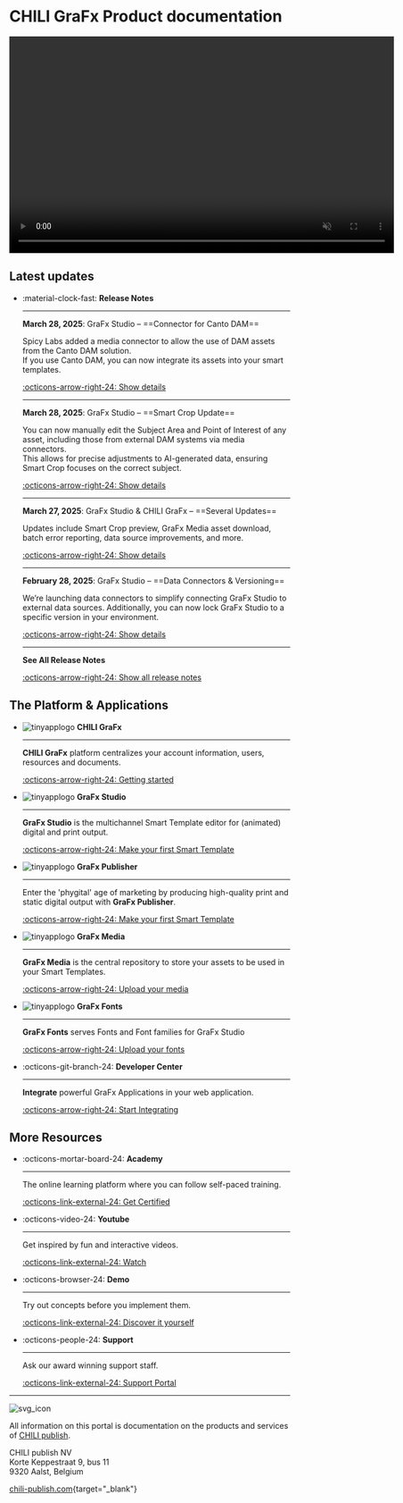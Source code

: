 # CHILI GraFx Product documentation

<video width="690" height="388" autoplay="true" loop="true" muted="true">
  <source src="/assets/CHILI GraFx Animated video 720.mp4" type="video/mp4">
  Your browser does not support the video tag.
</video>

## Latest updates

<div class="grid cards" markdown>

-   :material-clock-fast: **Release Notes**

    ---

    **March 28, 2025**: GraFx Studio – ==Connector for Canto DAM==

    Spicy Labs added a media connector to allow the use of DAM assets from the Canto DAM solution.  
    If you use Canto DAM, you can now integrate its assets into your smart templates.
    
    [:octicons-arrow-right-24: Show details](/release-notes/2025/03/28/grafx-studio---connector-for-canto-dam)

    ---

    **March 28, 2025**: GraFx Studio – ==Smart Crop Update==

    You can now manually edit the Subject Area and Point of Interest of any asset, including those from external DAM systems via media connectors.  
    This allows for precise adjustments to AI-generated data, ensuring Smart Crop focuses on the correct subject.
    
    [:octicons-arrow-right-24: Show details](/release-notes/2025/03/28/grafx-studio--smart-crop-update/)

    ---

    **March 27, 2025**: GraFx Studio & CHILI GraFx – ==Several Updates==

    Updates include Smart Crop preview, GraFx Media asset download, batch error reporting, data source improvements, and more.
    
    [:octicons-arrow-right-24: Show details](/release-notes/2025/03/27/chili-grafx-and-grafx-studio-updates/)

    ---

    **February 28, 2025**: GraFx Studio – ==Data Connectors & Versioning==

    We’re launching data connectors to simplify connecting GraFx Studio to external data sources. Additionally, you can now lock GraFx Studio to a specific version in your environment.
    
    [:octicons-arrow-right-24: Show details](/release-notes/2025/02/28/grafx-studio--data-connectors--versioning/)

    ---

    **See All Release Notes**

    [:octicons-arrow-right-24: Show all release notes](/release-notes/)
    
</div>


## The Platform & Applications

<div class="grid cards" markdown>

-   ![tinyapplogo](/assets/CHILI_LOGOS_OK-02.svg) __CHILI GraFx__

    ---

    **CHILI GraFx** platform centralizes your account information, users, resources and documents.

    [:octicons-arrow-right-24: Getting started](/CHILI-GraFx/admin/)

-   ![tinyapplogo](/assets/CHILI_LOGOS_OK-10.svg) __GraFx Studio__

    ---

    **GraFx Studio** is the multichannel Smart Template editor for (animated) digital and print output.

    [:octicons-arrow-right-24: Make your first Smart Template](/GraFx-Studio/guides/hello-world/)

-   ![tinyapplogo](/assets/CHILI_LOGOS_OK-21.svg) __GraFx Publisher__

    ---

    Enter the 'phygital' age of marketing by producing high-quality print and static digital output with **GraFx Publisher**.
    
    [:octicons-arrow-right-24: Make your first Smart Template](/GraFx-Publisher/guides/hello-world/)

-   ![tinyapplogo](/assets/CHILI_LOGOS_OK-12.svg) __GraFx Media__

    ---

    **GraFx Media** is the central repository to store your assets to be used in your Smart Templates.
    
    [:octicons-arrow-right-24: Upload your media](/GraFx-Media/guides/upload-media/)

-   ![tinyapplogo](/assets/CHILI_LOGOS_OK-08.svg) __GraFx Fonts__

    ---

    **GraFx Fonts** serves Fonts and Font families for GraFx Studio
    
    [:octicons-arrow-right-24: Upload your fonts](/GraFx-Fonts/guides/upload-fonts/)

-   :octicons-git-branch-24: __Developer Center__

    ---

    **Integrate** powerful GraFx Applications in your web application.
    
    [:octicons-arrow-right-24: Start Integrating](/GraFx-Developers/)

</div>

## More Resources

<div class="grid cards" markdown>

-   :octicons-mortar-board-24: __Academy__

    ---

    The online learning platform where you can follow self-paced training.

    [:octicons-link-external-24: Get Certified](https://product.chili-publish.academy/)

-   :octicons-video-24: __Youtube__

    ---

    Get inspired by fun and interactive videos.

    [:octicons-link-external-24: Watch](https://www.youtube.com/@chilipublish/featured)

-   :octicons-browser-24: __Demo__

    ---

    Try out concepts before you implement them.

    [:octicons-link-external-24: Discover it yourself](https://www.chili-publish.com/request-a-demo/)

-   :octicons-people-24: __Support__

    ---

    Ask our award winning support staff.

    [:octicons-link-external-24: Support Portal](https://mysupport.chili-publish.com/)

</div>

---

![svg_icon](/assets/CHILI_LOGOS_OK-01.svg)

All information on this portal is documentation on the products and services of [CHILI publish](https://www.chili-publish.com/contact-sales/).

CHILI publish NV<br/>
Korte Keppestraat 9, bus 11<br/>
9320 Aalst, Belgium

[chili-publish.com](https://www.chili-publish.com/){target="_blank"}
